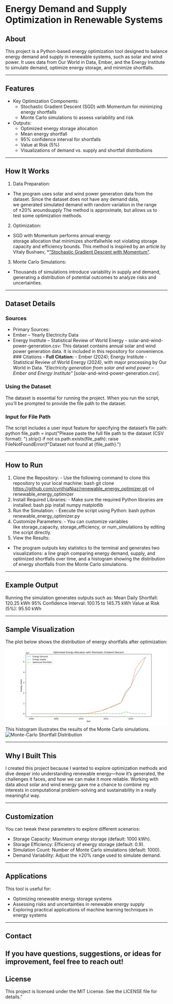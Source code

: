 # Energy Demand and Supply Optimization in Renewable Systems 

## About 
This project is a Python-based energy optimization tool designed to balance energy demand and supply in renewable systems, such as solar and wind power. It uses data from Our World in Data, Ember, and the Energy Institute to simulate demand, optimize energy storage, and minimize shortfalls. 

--- 
## Features 
- Key Optimization Components: 
    - Stochastic Gradient Descent (SGD) with Momentum for minimizing energy shortfalls 
    - Monte Carlo simulations to assess variability and risk 
- Outputs: 
    - Optimized energy storage allocation 
    - Mean energy shortfall 
    - 95% confidence interval for shortfalls 
    - Value at Risk (5%) 
    - Visualizations of demand vs. supply and shortfall distributions 
---
## How It Works 
1. Data Preparation: 
- The program uses solar and wind power generation data from the dataset. Since the dataset does not have any demand data, we generated simulated demand with random variation in the range of ±20% aroundsupply The method is approximate, but allows us to test some optimization methods. 
2. Optimization: 
- SGD with Momentum performs annual energy storage allocation that minimizes shortfallwhile not violating storage capacity and efficiency bounds. This method is inspired by an article by Vitaly Bushaev, *["Stochastic Gradient Descent with Momentum"](https://towardsdatascience.com/stochastic-gradient-descent-with-momentum-a84097641a5d). 
3. Monte Carlo Simulations: 
- Thousands of simulations introduce variability in supply and demand, generating a distribution of potential outcomes to analyze risks and uncertainties. 
--- 
## Dataset Details 

### Sources 
- Primary Sources:
 - Ember – Yearly Electricity Data
- Energy Institute – Statistical Review of World Energy - solar-and-wind-power-generation.csv: This dataset contains annual solar and wind power generation data. It is included in this repository for convenience. ### Citations - **Full Citation:** - Ember (2024); Energy Institute - Statistical Review of World Energy (2024), with major processing by Our World in Data. *"Electricity generation from solar and wind power – Ember and Energy Institute"* [solar-and-wind-power-generation.csv]. 

### Using the Dataset 
The dataset is essential for running the project. When you run the script, you’ll be prompted to provide the file path to the dataset. 

### Input for File Path 
The script includes a user input feature for specifying the dataset’s file path:
python
file_path = input("Please paste the full file path to the dataset (CSV format): ").strip()
if not os.path.exists(file_path):
    raise FileNotFoundError(f"Dataset not found at {file_path}.")

--- 

## How to Run 
1. Clone the Repository: - Use the following command to clone this repository to your local machine:
bash
     git clone https://github.com/cynthiaNiaz/renewable_energy_optimizer.git
     cd renewable_energy_optimizer
2. Install Required Libraries: - Make sure the required Python libraries are installed:
bash
     pip install numpy matplotlib
3. Run the Simulation: - Execute the script using Python:
bash
     python renewable_energy_optimizer.py
4. Customize Parameters: - You can customize variables like storage_capacity, storage_efficiency, or num_simulations by editing the script directly. 
5. View the Results: 
- The program outputs key statistics to the terminal and generates two visualizations: a line graph comparing energy demand, supply, and optimized shortfalls over time, and a histogram showing the distribution of energy shortfalls from the Monte Carlo simulations.

--- 
## Example Output 
Running the simulation generates outputs such as: 
Mean Daily Shortfall: 120.25 kWh 
95% Confidence Interval: 100.15 to 145.75 kWh 
Value at Risk (5%): 95.50 kWh 
 
--- 
## Sample Visualization 
The plot below shows the distribution of energy shortfalls after optimization: ![Shortfall Distribution](optimized_energy_allocation.png) This histogram illustrates the results of the Monte Carlo simulations. ![Monte-Carlo Shortfall Distribution](images/monte_carlo_shortfall_distribution.png) 
 
--- 
## Why I Built This 
I created this project because I wanted to explore optimization methods and dive deeper into understanding renewable energy—how it’s generated, the challenges it faces, and how we can make it more reliable. Working with data about solar and wind energy gave me a chance to combine my interests in computational problem-solving and sustainability in a really meaningful way.

--- 
## Customization
You can tweak these parameters to explore different scenarios: 
- Storage Capacity: Maximum energy storage (default: 1000 kWh). 
- Storage Efficiency: Efficiency of energy storage (default: 0.9). 
- Simulation Count: Number of Monte Carlo simulations (default: 1000). 
- Demand Variability: Adjust the ±20% range used to simulate demand. 

--- 
## Applications 
This tool is useful for: 
- Optimizing renewable energy storage systems
- Assessing risks and uncertainties in renewable energy supply 
- Exploring practical applications of machine learning techniques in energy systems 
--- 
## Contact 
If you have questions, suggestions, or ideas for improvement, feel free to reach out! 
--- 
## License 
This project is licensed under the MIT License. See the LICENSE file for details."